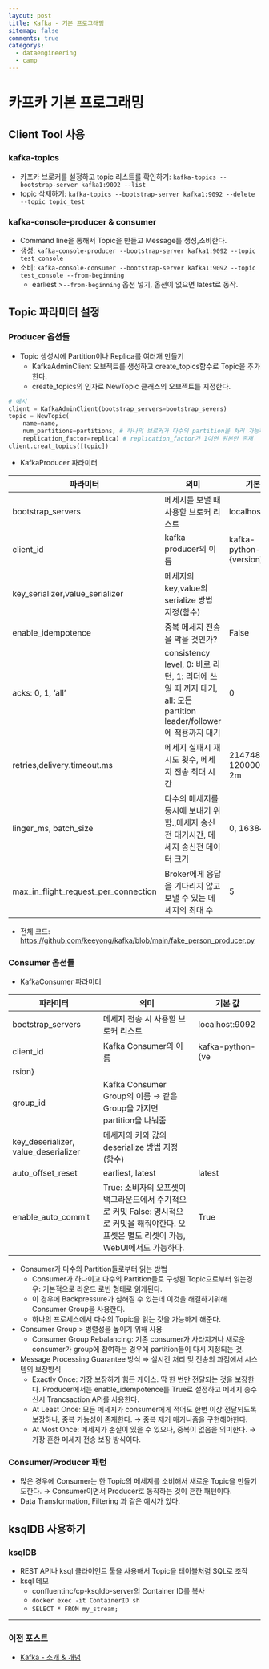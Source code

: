 ```yaml
---
layout: post
title: Kafka - 기본 프로그래밍
sitemap: false
comments: true
categorys:
  - dataengineering
  - camp
---
```

# 카프카 기본 프로그래밍

## Client Tool 사용

### kafka-topics

- 카프카 브로커를 설정하고 topic 리스트를 확인하기: `kafka-topics --bootstrap-server kafka1:9092 --list`
- topic 삭제하기: `kafka-topics --bootstrap-server kafka1:9092 --delete --topic topic_test`

### kafka-console-producer & consumer

- Command line을 통해서 Topic을 만들고 Message를 생성,소비한다.
- 생성: `kafka-console-producer --bootstrap-server kafka1:9092 --topic test_console`
- 소비: `kafka-console-consumer --bootstrap-server kafka1:9092 --topic test_console --from-beginning`
    - earliest >`--from-beginning` 옵션 넣기, 옵션이 없으면 latest로 동작.

## Topic 파라미터 설정

### Producer 옵션들

- Topic 생성시에 Partition이나 Replica를 여러개 만들기
    - KafkaAdminClient 오브젝트를 생성하고 create_topics함수로 Topic을 추가한다.
    - create_topics의 인자로 NewTopic 클래스의 오브젝트를 지정한다.

```python
# 예시
client = KafkaAdminClient(bootstrap_servers=bootstrap_severs)
topic = NewTopic(
	name=name,
	num_partitions=partitions, # 하나의 브로커가 다수의 partition을 처리 가능하다.
	replication_factor=replica) # replication_factor가 1이면 원본만 존재
client.creat_topics([topic])
```

- KafkaProducer 파라미터

| 파라미터 | 의미 | 기본 값 |
| --- | --- | --- |
| bootstrap_servers | 메세지를 보낼 때 사용할 브로커 리스트 | localhost:9092 |
| client_id | kafka producer의 이름 | kafka-python-{version} |
| key_serializer,value_serializer | 메세지의 key,value의 serialize 방법 지정(함수) |  |
| enable_idempotence | 중복 메세지 전송을 막을 것인가? | False |
| acks: 0, 1, ‘all’ | consistency level, 0: 바로 리턴, 1: 리더에 쓰일 때 까지 대기, all: 모든 partition leader/follower에 적용까지 대기 | 0 |
| retries,delivery.timeout.ms | 메세지 실패시 재시도 횟수, 메세지 전송 최대 시간 | 2147483647 120000ms > 2m |
| linger_ms, batch_size | 다수의 메세지를 동시에 보내기 위함.,메세지 송신전 대기시간, 메세지 송신전 데이터 크기 | 0, 16384 |
| max_in_flight_request_per_connection | Broker에게 응답을 기다리지 않고 보낼 수 있는 메세지의 최대 수 | 5 |

- 전체 코드: https://github.com/keeyong/kafka/blob/main/fake_person_producer.py

### Consumer 옵션들

- KafkaConsumer 파라미터

| 파라미터 | 의미 | 기본 값 |
| --- | --- | --- |
| bootstrap_servers | 메세지 전송 시 사용할 브로커 리스트 | localhost:9092 |
| client_id | Kafka Consumer의 이름 | kafka-python-{ve
rsion} |
| group_id | Kafka Consumer Group의 이름 → 같은 Group을 가지면 partition을 나눠줌 |  |
| key_deserializer, value_deserializer | 메세지의 키와 값의 deserialize 방법 지정 (함수) |  |
| auto_offset_reset | earliest, latest | latest |
| enable_auto_commit | True: 소비자의 오프셋이 백그라운드에서 주기적으로 커밋 False: 명시적으로 커밋을 해줘야한다. 오프셋은 별도 리셋이 가능, WebUI에서도 가능하다. | True |

- Consumer가 다수의 Partition들로부터 읽는 방법
    - Consumer가 하나이고 다수의 Partition들로 구성된 Topic으로부터 읽는경우: 기본적으로 라운드 로빈 형태로 읽게된다.
    - 이 경우에 Backpressure가 심해질 수 있는데 이것을 해결하기위해 Consumer Group을 사용한다.
    - 하나의 프로세스에서 다수의 Topic을 읽는 것을 가능하게 해준다.
- Consumer Group > 병렬성을 높이기 위해 사용
    - Consumer Group Rebalancing: 기존 consumer가 사라지거나 새로운 consumer가 group에 참여하는 경우에 partition들이 다시 지정되는 것.
- Message Processing Guarantee 방식 ⇒ 실시간 처리 및 전송의 과점에서 시스템의 보장방식
    - Exactly Once: 가장 보장하기 힘든 케이스. 딱 한 번만 전달되는 것을 보장한다. Producer에서는 enable_idempotence를 True로 설정하고 메세지 송수신시 Trancsaction API를 사용한다.
    - At Least Once: 모든 메세지가 consumer에게 적어도 한번 이상 전달되도록 보장하나, 중복 가능성이 존재한다. → 중복 제거 매커니즘을 구현해야한다.
    - At Most Once: 메세지가 손실이 있을 수 있으나, 중복이 없음을 의미한다. → 가장 흔한 메세지 전송 보장 방식이다.

### Consumer/Producer 패턴

- 많은 경우에 Consumer는 한 Topic의 메세지를 소비해서 새로운 Topic을 만들기도한다.
→ Consumer이면서 Producer로 동작하는 것이 흔한 패턴이다.
- Data Transformation, Filtering 과 같은 예시가 있다.

## ksqlDB 사용하기

### ksqlDB

- REST API나 ksql 클라이언트 툴을 사용해서 Topic을 테이블처럼 SQL로 조작
- ksql 데모
    - confluentinc/cp-ksqldb-server의 Container ID를 복사
    - `docker exec -it ContainerID sh`
    - `SELECT * FROM my_stream;`


---
### 이전 포스트
- [Kafka - 소개 & 개념](https://poriz.github.io/dataengineering/camp/2024-01-24-dataengineering-camp-Kafka_2/)


